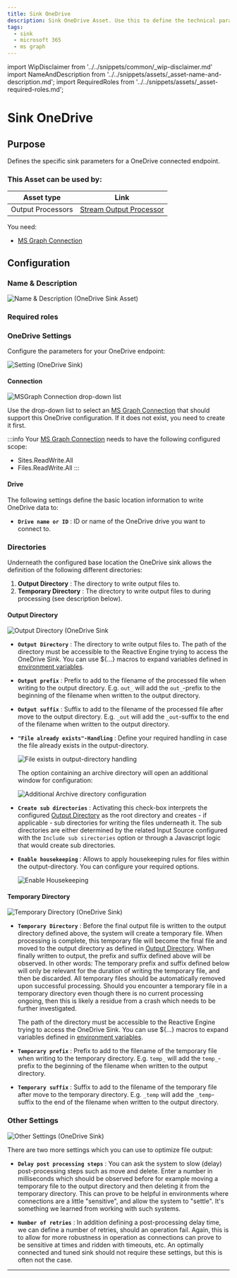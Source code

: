```yaml
---
title: Sink OneDrive
description: Sink OneDrive Asset. Use this to define the technical parameters for a OneDrive endpoint.
tags:
  - sink
  - microsoft 365
  - ms graph
---
```


import WipDisclaimer from '../../snippets/common/_wip-disclaimer.md'
import NameAndDescription from '../../snippets/assets/_asset-name-and-description.md';
import RequiredRoles from '../../snippets/assets/_asset-required-roles.md';

# Sink OneDrive

## Purpose

Defines the specific sink parameters for a OneDrive connected endpoint.

### This Asset can be used by:

| Asset type        | Link                                                                |
|-------------------|---------------------------------------------------------------------|
| Output Processors | [Stream Output Processor](../processors-output/asset-output-stream) |

You need:

* [MS Graph Connection](../connections/asset-connection-msgraph)

## Configuration

### Name & Description

![Name & Description (OneDrive Sink Asset)](./.asset-sink-onedrive_images/1714725836572.png "Name & Description (OneDrive Sink Asset)")

<NameAndDescription></NameAndDescription>

### Required roles

<RequiredRoles></RequiredRoles>

### OneDrive Settings

Configure the parameters for your OneDrive endpoint:

![Setting (OneDrive Sink)](./.asset-sink-onedrive_images/1714725969902.png "Setting (OneDrive Sink)")

#### Connection

![MSGraph Connection drop-down list](./.asset-sink-sharepoint_images/1714668065803.png "MSGraph Connection drop-down list")

Use the drop-down list to select an [MS Graph Connection](../connections/asset-connection-msgraph) that should
support this OneDrive configuration. If it does not exist, you need to create it first.

:::info
Your [MS Graph Connection](../connections/asset-connection-msgraph) needs to have the following configured scope:

* Sites.ReadWrite.All
* Files.ReadWrite.All
  :::

#### Drive

The following settings define the basic location information to write OneDrive data to:

* **`Drive name or ID`** : ID or name of the OneDrive drive you want to connect to.

### Directories

Underneath the configured base location the OneDrive sink allows the definition of the following different directories:

1. **Output Directory** : The directory to write output files to.
2. **Temporary Directory** : The directory to write output files to during processing (see description below).

#### Output Directory

![Output Directory (OneDrive Sink](./.asset-sink-sharepoint_images/1715594792608.png "Output Directory (OneDrive Sink")

* **`Output Directory`** : The directory to write output files to.
  The path of the directory must be accessible to the Reactive Engine trying to access the OneDrive Sink.
  You can use $\{...\} macros to expand variables defined in [environment variables](../resources/asset-resource-environment).

* **`Output prefix`** : Prefix to add to the filename of the processed file when writing to the output directory.
  E.g. `out_` will add the `out_`-prefix to the beginning of the filename when written to the output directory.

* **`Output suffix`** : Suffix to add to the filename of the processed file after move to the output directory.
  E.g. `_out` will add the `_out`-suffix to the end of the filename when written to the output directory.

* **`"File already exists"-Handling`** : Define your required handling in case the file already exists in the output-directory.

  ![File exists in output-directory handling](./.asset-sink-file_images/1714482236036.png "File exists in output-directory handling")

  The option containing an archive directory will open an additional window for configuration:

  ![Additional Archive directory configuration](./.asset-sink-file_images/1714482497282.png "Additional Archive directory configuration")

* **`Create sub directories`** : Activating this check-box interprets the configured [Output Directory](#output-directory) as the root directory and
  creates - if applicable - sub directories for writing the files underneath it. The sub directories are either determined by the related Input Source configured with the `Include sub sirectories`
  option or
  through a Javascript logic that would create sub directories.

* **`Enable housekeeping`** : Allows to apply housekeeping rules for files within the output-directory. You can configure your required options.

  ![Enable Housekeeping](./.asset-sink-file_images/1714485058904.png "Enable Housekeeping")

#### Temporary Directory

![Temporary Directory (OneDrive Sink)](./.asset-sink-file_images/1714477373974.png "Temporary Directory (OneDrive Sink)")

* **`Temporary Directory`** : Before the final output file is written to the output directory defined above, the system will create a temporary file.
  When processing is complete, this temporary file will become the final file and moved to the output directory as defined in [Output Directory](#output-directory).
  When finally written to output, the prefix and suffix defined above will be observed.
  In other words: The temporary prefix and suffix defined below will only be relevant for the duration of writing the temporary file, and then be discarded.
  All temporary files should be automatically removed upon successful processing.
  Should you encounter a temporary file in a temporary directory even though there is no current processing ongoing, then this is likely a residue from a crash which needs to be further investigated.

  The path of the directory must be accessible to the Reactive Engine trying to access the OneDrive Sink.
  You can use $\{...\} macros to expand variables defined in [environment variables](../resources/asset-resource-environment).

* **`Temporary prefix`** : Prefix to add to the filename of the temporary file when writing to the temporary directory.
  E.g. `temp_` will add the `temp_`-prefix to the beginning of the filename when written to the output directory.

* **`Temporary suffix`** : Suffix to add to the filename of the temporary file after move to the temporary directory.
  E.g. `_temp` will add the `_temp`-suffix to the end of the filename when written to the output directory.

### Other Settings

![](.asset-sink-ftp_images/a18799d6.png "Other Settings (OneDrive Sink)")

There are two more settings which you can use to optimize file output:

* **`Delay post processing steps`** : You can ask the system to slow (delay) post-processing steps such as move and delete.
  Enter a number in milliseconds which should be observed before for example moving a temporary file to the output directory and then deleting it from the temporary directory.
  This can prove to be helpful in environments where connections are a little "sensitive", and allow the system to "settle".
  It's something we learned from working with such systems.

* **`Number of retries`** : In addition defining a post-processing delay time, we can define a number of retries, should an operation fail.
  Again, this is to allow for more robustness in operation as connections can prove to be sensitive at times and ridden with timeouts, etc.
  An optimally connected and tuned sink should not require these settings, but this is often not the case.

---

<WipDisclaimer></WipDisclaimer>
